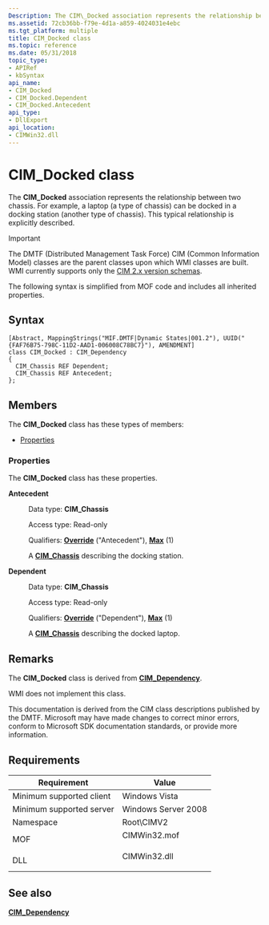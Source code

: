 ```yaml
---
Description: The CIM\_Docked association represents the relationship between two chassis. For example, a laptop (a type of chassis) can be docked in a docking station (another type of chassis). This typical relationship is explicitly described.
ms.assetid: 72cb36bb-f79e-4d1a-a859-4024031e4ebc
ms.tgt_platform: multiple
title: CIM_Docked class
ms.topic: reference
ms.date: 05/31/2018
topic_type: 
- APIRef
- kbSyntax
api_name: 
- CIM_Docked
- CIM_Docked.Dependent
- CIM_Docked.Antecedent
api_type: 
- DllExport
api_location: 
- CIMWin32.dll
---
```


# CIM\_Docked class

The **CIM\_Docked** association represents the relationship between two chassis. For example, a laptop (a type of chassis) can be docked in a docking station (another type of chassis). This typical relationship is explicitly described.

> [!IMPORTANT]
> The DMTF (Distributed Management Task Force) CIM (Common Information Model) classes are the parent classes upon which WMI classes are built. WMI currently supports only the [CIM 2.x version schemas](https://dmtf.org/standards/cim/schemas).

 

The following syntax is simplified from MOF code and includes all inherited properties.

## Syntax

``` syntax
[Abstract, MappingStrings("MIF.DMTF|Dynamic States|001.2"), UUID("{FAF76B75-798C-11D2-AAD1-006008C78BC7}"), AMENDMENT]
class CIM_Docked : CIM_Dependency
{
  CIM_Chassis REF Dependent;
  CIM_Chassis REF Antecedent;
};
```

## Members

The **CIM\_Docked** class has these types of members:

-   [Properties](#properties)

### Properties

The **CIM\_Docked** class has these properties.

<dl> <dt>

**Antecedent**
</dt> <dd> <dl> <dt>

Data type: **CIM\_Chassis**
</dt> <dt>

Access type: Read-only
</dt> <dt>

Qualifiers: [**Override**](/windows/desktop/WmiSdk/standard-qualifiers) ("Antecedent"), [**Max**](/windows/desktop/WmiSdk/standard-qualifiers) (1)
</dt> </dl>

A [**CIM\_Chassis**](cim-chassis.md) describing the docking station.

</dd> <dt>

**Dependent**
</dt> <dd> <dl> <dt>

Data type: **CIM\_Chassis**
</dt> <dt>

Access type: Read-only
</dt> <dt>

Qualifiers: [**Override**](/windows/desktop/WmiSdk/standard-qualifiers) ("Dependent"), [**Max**](/windows/desktop/WmiSdk/standard-qualifiers) (1)
</dt> </dl>

A [**CIM\_Chassis**](cim-chassis.md) describing the docked laptop.

</dd> </dl>

## Remarks

The **CIM\_Docked** class is derived from [**CIM\_Dependency**](cim-dependency.md).

WMI does not implement this class.

This documentation is derived from the CIM class descriptions published by the DMTF. Microsoft may have made changes to correct minor errors, conform to Microsoft SDK documentation standards, or provide more information.

## Requirements



| Requirement | Value |
|-------------------------------------|-----------------------------------------------------------------------------------------|
| Minimum supported client<br/> | Windows Vista<br/>                                                                |
| Minimum supported server<br/> | Windows Server 2008<br/>                                                          |
| Namespace<br/>                | Root\\CIMV2<br/>                                                                  |
| MOF<br/>                      | <dl> <dt>CIMWin32.mof</dt> </dl> |
| DLL<br/>                      | <dl> <dt>CIMWin32.dll</dt> </dl> |



## See also

<dl> <dt>

[**CIM\_Dependency**](cim-dependency.md)
</dt> </dl>

 

